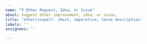 ```yaml
---
name: "❓ Other Request, Idea, or Issue"
about: Suggest other improvement, idea, or issue.
title: 'other(scope?): short, imperative, tense description'
labels: ''
assignees: ''

---
```



